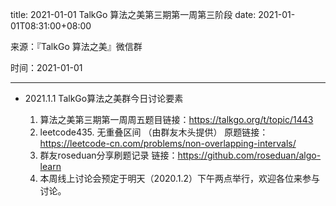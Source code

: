 title: 2021-01-01 TalkGo 算法之美第三期第一周第三阶段
date: 2021-01-01T08:31:00+08:00

来源：『TalkGo 算法之美』微信群

时间：2021-01-01

---

- 2021.1.1
  TalkGo算法之美群今日讨论要素
  
  1. 算法之美第三期第一周周五题目链接：https://talkgo.org/t/topic/1443
  2. leetcode435. 无重叠区间 （由群友木头提供）
  原题链接：https://leetcode-cn.com/problems/non-overlapping-intervals/
  3. 群友roseduan分享刷题记录
  链接：https://github.com/roseduan/algo-learn
  4. 本周线上讨论会预定于明天（2020.1.2）下午两点举行，欢迎各位来参与讨论。

